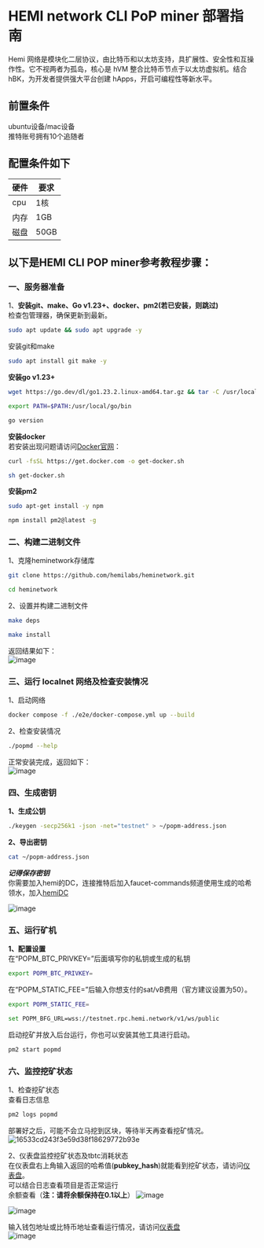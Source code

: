 # HEMI network CLI PoP miner 部署指南  

Hemi 网络是模块化二层协议，由比特币和以太坊支持，具扩展性、安全性和互操作性。它不视两者为孤岛，核心是 hVM 整合比特币节点于以太坊虚拟机。结合 hBK，为开发者提供强大平台创建 hApps，开启可编程性等新水平。  

## 前置条件  
ubuntu设备/mac设备  
推特账号拥有10个追随者  
## 配置条件如下   

|  硬件  |   要求   |
|----|------|
|  cpu |   1核   |
|  内存  |   1GB   |
|  磁盘  |50GB   |  

##  以下是HEMI CLI POP miner参考教程步骤：   
### 一、服务器准备  
1、**安装git、make、Go v1.23+、docker、pm2(若已安装，则跳过)**  
检查包管理器，确保更新到最新。
```bash
sudo apt update && sudo apt upgrade -y
```
安装git和make  
```bash
sudo apt install git make -y
```
**安装go v1.23+**   
```bash
wget https://go.dev/dl/go1.23.2.linux-amd64.tar.gz && tar -C /usr/local -xzf go1.23.2.linux-amd64.tar.gz
```
```bash
export PATH=$PATH:/usr/local/go/bin
```
```bash
go version
```
**安装docker**  
若安装出现问题请访问[Docker官网](https://docs.docker.com/engine/install/)：  
```bash
curl -fsSL https://get.docker.com -o get-docker.sh
```
```bash
sh get-docker.sh
```
**安装pm2**  
```bash
sudo apt-get install -y npm
```
```bash
npm install pm2@latest -g
```
### 二、构建二进制文件   
1、克隆heminetwork存储库  
```bash
git clone https://github.com/hemilabs/heminetwork.git
```
```bash
cd heminetwork
```
2、设置并构建二进制文件  
```bash
make deps
```
```bash
make install
```
返回结果如下：  
![image](https://github.com/user-attachments/assets/54c87c3b-8212-4db3-95b2-5c531dbd5346)

### 三、运行 localnet 网络及检查安装情况    
1、启动网络  
```bash
docker compose -f ./e2e/docker-compose.yml up --build
```
2、检查安装情况   
```bash
./popmd --help
```
正常安装完成，返回如下：  
![image](https://github.com/user-attachments/assets/ba587dbe-dcdb-405a-8505-42c162232b08)  

### 四、生成密钥   
**1、生成公钥** 
```bash
./keygen -secp256k1 -json -net="testnet" > ~/popm-address.json
```
**2、导出密钥**  
```bash
cat ~/popm-address.json
```
***记得保存密钥***  
你需要加入hemi的DC，连接推特后加入faucet-commands频道使用生成的哈希领水，加入[hemiDC](https://discord.gg/hemixyz)  

![image](https://github.com/user-attachments/assets/ef47545d-ea4a-4502-b25f-ac22ab5a6e9b)  


### 五、运行矿机  
**1、配置设置**  
在“POPM_BTC_PRIVKEY=”后面填写你的私钥或生成的私钥
```bash
export POPM_BTC_PRIVKEY=
```
在“POPM_STATIC_FEE=”后输入你想支付的sat/vB费用（官方建议设置为50）。
```bash
export POPM_STATIC_FEE=
```
```bash
set POPM_BFG_URL=wss://testnet.rpc.hemi.network/v1/ws/public
```
启动挖矿并放入后台运行，你也可以安装其他工具进行启动。  
```bash
pm2 start popmd
```
### 六、监控挖矿状态  
1、检查挖矿状态  
查看日志信息  
```bash
pm2 logs popmd
```
部署好之后，可能不会立马挖到区块，等待半天再查看挖矿情况。  
![16533cd243f3e59d38f18629772b93e](https://github.com/user-attachments/assets/b46d579c-901d-4ba3-af7a-554d015f4990)  

2、仪表盘监控挖矿状态及tbtc消耗状态    
在仪表盘右上角输入返回的哈希值(**pubkey_hash**)就能看到挖矿状态，请访问[仪表盘](https://mempool.space/testnet)。   
可以结合日志查看项目是否正常运行  
余额查看（**注：请将余额保持在0.1以上**）
![image](https://github.com/user-attachments/assets/9ff6eef8-77a9-48b5-922b-1076f26bec2f)    

   
![image](https://github.com/user-attachments/assets/3c773005-27c3-4c71-a84c-8edb99ebfe18)  

输入钱包地址或比特币地址查看运行情况，请访问[仪表盘](https://testnet.popstats.hemi.network/)  
![image](https://github.com/user-attachments/assets/a108a13d-329c-4236-8bcb-9da2528adfeb)  




